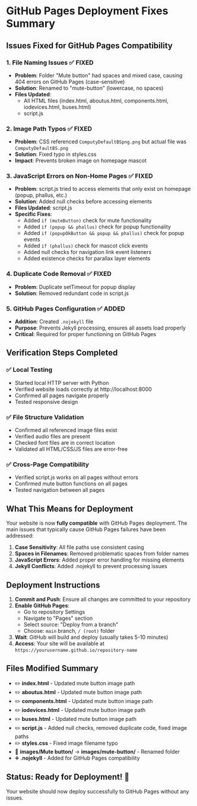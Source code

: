 # GitHub Pages Deployment Fixes Summary

## Issues Fixed for GitHub Pages Compatibility

### 1. **File Naming Issues** ✅ FIXED
- **Problem**: Folder "Mute button" had spaces and mixed case, causing 404 errors on GitHub Pages (case-sensitive)
- **Solution**: Renamed to "mute-button" (lowercase, no spaces)
- **Files Updated**: 
  - All HTML files (index.html, aboutus.html, components.html, iodevices.html, buses.html)
  - script.js

### 2. **Image Path Typos** ✅ FIXED  
- **Problem**: CSS referenced `ComputyDefaultBSpng.png` but actual file was `ComputyDefaultBS.png`
- **Solution**: Fixed typo in styles.css
- **Impact**: Prevents broken image on homepage mascot

### 3. **JavaScript Errors on Non-Home Pages** ✅ FIXED
- **Problem**: script.js tried to access elements that only exist on homepage (popup, phallus, etc.)
- **Solution**: Added null checks before accessing elements
- **Files Updated**: script.js
- **Specific Fixes**:
  - Added `if (muteButton)` check for mute functionality
  - Added `if (popup && phallus)` check for popup functionality  
  - Added `if (popupOkButton && popup && phallus)` check for popup events
  - Added `if (phallus)` check for mascot click events
  - Added null checks for navigation link event listeners
  - Added existence checks for parallax layer elements

### 4. **Duplicate Code Removal** ✅ FIXED
- **Problem**: Duplicate setTimeout for popup display
- **Solution**: Removed redundant code in script.js

### 5. **GitHub Pages Configuration** ✅ ADDED
- **Addition**: Created `.nojekyll` file
- **Purpose**: Prevents Jekyll processing, ensures all assets load properly
- **Critical**: Required for proper functioning on GitHub Pages

## Verification Steps Completed

### ✅ Local Testing
- Started local HTTP server with Python
- Verified website loads correctly at http://localhost:8000
- Confirmed all pages navigate properly
- Tested responsive design

### ✅ File Structure Validation
- Confirmed all referenced image files exist
- Verified audio files are present
- Checked font files are in correct location
- Validated all HTML/CSS/JS files are error-free

### ✅ Cross-Page Compatibility  
- Verified script.js works on all pages without errors
- Confirmed mute button functions on all pages
- Tested navigation between all pages

## What This Means for Deployment

Your website is now **fully compatible** with GitHub Pages deployment. The main issues that typically cause GitHub Pages failures have been addressed:

1. **Case Sensitivity**: All file paths use consistent casing
2. **Spaces in Filenames**: Removed problematic spaces from folder names  
3. **JavaScript Errors**: Added proper error handling for missing elements
4. **Jekyll Conflicts**: Added .nojekyll to prevent processing issues

## Deployment Instructions

1. **Commit and Push**: Ensure all changes are committed to your repository
2. **Enable GitHub Pages**:
   - Go to repository Settings
   - Navigate to "Pages" section  
   - Select source: "Deploy from a branch"
   - Choose: `main` branch, `/ (root)` folder
3. **Wait**: GitHub will build and deploy (usually takes 5-10 minutes)
4. **Access**: Your site will be available at `https://yourusername.github.io/repository-name`

## Files Modified Summary

- ✏️ **index.html** - Updated mute button image path
- ✏️ **aboutus.html** - Updated mute button image path  
- ✏️ **components.html** - Updated mute button image path
- ✏️ **iodevices.html** - Updated mute button image path
- ✏️ **buses.html** - Updated mute button image path
- ✏️ **script.js** - Added null checks, removed duplicate code, fixed image paths
- ✏️ **styles.css** - Fixed image filename typo
- 📁 **images/Mute button/** → **images/mute-button/** - Renamed folder
- ➕ **.nojekyll** - Added for GitHub Pages compatibility

## Status: Ready for Deployment! 🚀

Your website should now deploy successfully to GitHub Pages without any issues.
